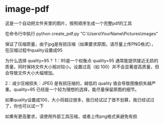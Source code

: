 # image-pdf


这是一个自动把文件夹里的图片，按照顺序生成一个完整pdf的工具

在命令行中执行 python create_pdf.py "C:\Users\YourName\Pictures\images"


保证了压缩质量，由于jpg是有损压缩（如果要求原图，请尽量上传PNG格式），在压缩过程中quality设置成95

为什么选择 quality=95？
1：95是一个权衡点 quality=95 通常能提供接近无损的质量，同时保持文件大小相对较小。设置过高（如 100）并不会显著提高质量，但会导致文件大小大幅增加。

2：减少压缩损失：JPEG 是有损压缩的，越低的 quality 值会导致图像损失越严重。quality=95 已经是一个较为理想的选择，能尽量保留原图的细节。

如果quality设置成100，大小将超过很多，我已经试过了很不划算，我已经试过了，你也可以试一下


如果有更高要求，请使用外部工具压缩，或者上传png格式来避免有损


